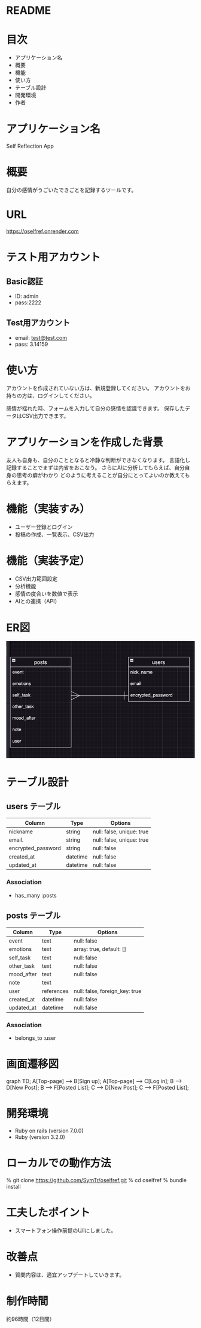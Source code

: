# README

# 目次
- アプリケーション名
- 概要
- 機能
- 使い方
- テーブル設計
- 開発環境
- 作者

# アプリケーション名
Self Reflection App

# 概要
自分の感情がうごいたできごとを記録するツールです。

# URL
https://oselfref.onrender.com

# テスト用アカウント

## Basic認証 
- ID: admin 
- pass:2222

## Test用アカウント
- email: test@test.com
- pass: 3.14159



# 使い方
アカウントを作成されていない方は、新規登録してください。
アカウントをお持ちの方は、ログインしてください。

感情が揺れた時、フォームを入力して自分の感情を認識できます。
保存したデータはCSV出力できます。

# アプリケーションを作成した背景

友人も自身も、自分のこととなると冷静な判断ができなくなります。
言語化し記録することでまずは内省をおこなう。
さらにAIに分析してもらえば、自分自身の思考の癖がわかり
どのように考えることが自分にとってよいのか教えてもらえます。

# 機能（実装すみ）
- ユーザー登録とログイン
- 投稿の作成、一覧表示、CSV出力

# 機能（実装予定）
- CSV出力範囲設定
- 分析機能
- 感情の度合いを数値で表示
- AIとの連携（API）

# ER図
![alt text](image.png)

# テーブル設計

## users テーブル

| Column             | Type      | Options                     |
| ------------------ | --------- | --------------------------- |
| nickname           | string    | null: false, unique: true   |
| email.             | string    | null: false, unique: true   |
| encrypted_password | string    | null: false                 |
| created_at         | datetime  | null: false                 |
| updated_at         | datetime  | null: false                 |

### Association

- has_many :posts

## posts テーブル

| Column     | Type       | Options                        |
| ---------- | ---------- | ------------------------------ |
| event      | text       | null: false                    |
| emotions   | text       | array: true, default: []       |
| self_task  | text       | null: false                    |
| other_task | text       | null: false                    |
| mood_after | text       | null: false                    |
| note       | text       |                                |
| user       | references | null: false, foreign_key: true |
| created_at | datetime   | null: false                    |
| updated_at | datetime   | null: false                    |

### Association

- belongs_to :user

# 画面遷移図
graph TD;
    A[Top-page] --> B[Sign up];
    A[Top-page] --> C[Log in];
    B --> D[New Post];
    B --> F[Posted List];
    C --> D[New Post];
    C --> F[Posted List];

# 開発環境
- Ruby on rails (version 7.0.0)
- Ruby (version 3.2.0)

# ローカルでの動作方法
% git clone https://github.com/SymTr/oselfref.git
% cd oselfref
% bundle install

# 工夫したポイント
- スマートフォン操作前提のU/Iにしました。

# 改善点
- 質問内容は、適宜アップデートしていきます。

# 制作時間
約96時間（12日間）